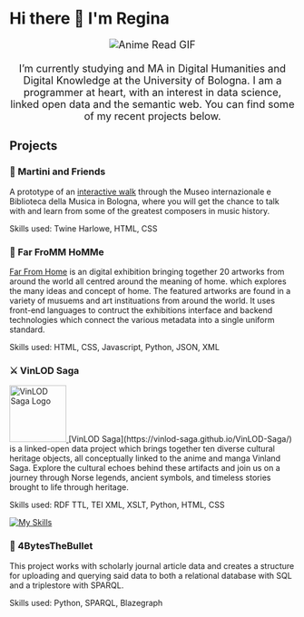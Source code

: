 # Hi there 👋 I'm Regina
<p align="center" style="font-size:18px">
  <img src="https://media1.tenor.com/m/rJxGy9CYwHoAAAAd/anime-read.gif" alt="Anime Read GIF" /><br><br>
I’m currently studying and MA in Digital Humanities and Digital Knowledge at the University of Bologna. I am a programmer at heart, with an interest in data science, linked open data and the semantic web. You can find some of my recent projects below.
</p>

## Projects

### 🎼 Martini and Friends
A prototype of an [interactive walk](https://a-touch-of-music.github.io/MartiniAndFriends/) through the Museo internazionale e Biblioteca della Musica in Bologna, where you will get the chance to talk with and learn from some of the greatest composers in music history. 

Skills used: Twine Harlowe, HTML, CSS

### 🧭 Far FroMM HoMMe
[Far From Home](https://far-fromm-homme.github.io/Far-FroMM-HoMMe/) is an digital exhibition bringing together 20 artworks from around the world all centred around the meaning of home. which explores the many ideas and concept of home. The featured artworks are found in a variety of musuems and art instituations from around the world. It uses front-end languages to contruct the exhibitions interface and backend technologies which connect the various metadata into a single uniform standard. 

Skills used: HTML, CSS, Javascript, Python, JSON, XML

### ⚔ VinLOD Saga
<a href="https://vinlod-saga.github.io/VinLOD-Saga/">
  <img src="https://github.com/VinLOD-Saga/VinLOD-Saga/blob/main/assets/img/Vinlod_logo_small.png" alt="VinLOD Saga Logo" width="100"/>
</a>
[VinLOD Saga](https://vinlod-saga.github.io/VinLOD-Saga/) is a linked-open data project which brings together ten diverse cultural heritage objects, all conceptually linked to the anime and manga Vinland Saga. Explore the cultural echoes behind these artifacts and join us on a journey through Norse legends, ancient symbols, and timeless stories brought to life through heritage.

Skills used: RDF TTL, TEI XML, XSLT, Python, HTML, CSS

[![My Skills](https://skillicons.dev/icons?i=py,html,css)](https://skillicons.dev)

### 🐍 4BytesTheBullet
This project works with scholarly journal article data and creates a structure for uploading and querying said data to both a relational database with SQL and a triplestore with SPARQL. 

Skills used: Python, SPARQL, Blazegraph
<!--
**ValkyrieCain9/ValkyrieCain9** is a ✨ _special_ ✨ repository because its `README.md` (this file) appears on your GitHub profile.

Here are some ideas to get you started:

- 🔭 I’m currently working on ...
- 🌱 I’m currently learning ...
- 👯 I’m looking to collaborate on ...
- 🤔 I’m looking for help with ...
- 💬 Ask me about ...
- 📫 How to reach me: ...
- 😄 Pronouns: ...
- ⚡ Fun fact: ...
-->
